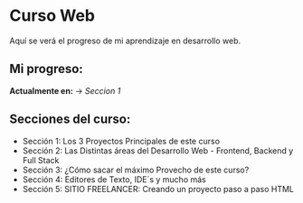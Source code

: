 # Curso Web
Aquí se verá el progreso de mi aprendizaje en desarrollo web. 

## Mi progreso:
__Actualmente en:__ $\rightarrow$ *Seccion 1*

## Secciones del curso:
- Sección 1: Los 3 Proyectos Principales de este curso
- Sección 2: Las Distintas áreas del Desarrollo Web - Frontend, Backend y Full Stack
- Sección 3: ¿Cómo sacar el máximo Provecho de este curso?
- Sección 4: Editores de Texto, IDE´s y mucho más
- Sección 5: SITIO FREELANCER: Creando un proyecto paso a paso HTML
